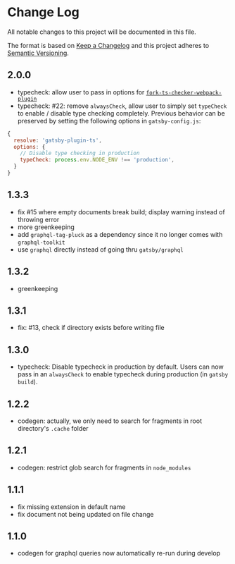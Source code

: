# Change Log

All notable changes to this project will be documented in this file.

The format is based on [Keep a Changelog](http://keepachangelog.com/) and this project adheres to [Semantic Versioning](http://semver.org/).

## 2.0.0
- typecheck: allow user to pass in options for [`fork-ts-checker-webpack-plugin`](https://github.com/TypeStrong/fork-ts-checker-webpack-plugin#options)
- typecheck: #22: remove `alwaysCheck`, allow user to simply set `typeCheck` to enable / disable type checking completely. Previous behavior can be preserved by setting the following options in `gatsby-config.js`:

```js
{
  resolve: 'gatsby-plugin-ts',
  options: {
    // Disable type checking in production
    typeCheck: process.env.NODE_ENV !== 'production',
  }
}
```

## 1.3.3
- fix #15 where empty documents break build; display warning instead of throwing error
- more greenkeeping
- add `graphql-tag-pluck` as a dependency since it no longer comes with `graphql-toolkit`
- use `graphql` directly instead of going thru `gatsby/graphql`

## 1.3.2
- greenkeeping

## 1.3.1
- fix: #13, check if directory exists before writing file

## 1.3.0
- typecheck: Disable typecheck in production by default. Users can now pass in an `alwaysCheck` to enable typecheck during production (in `gatsby build`).

## 1.2.2
- codegen: actually, we only need to search for fragments in root directory's `.cache` folder

## 1.2.1
- codegen: restrict glob search for fragments in `node_modules`

## 1.1.1
- fix missing extension in default name
- fix document not being updated on file change

## 1.1.0
- codegen for graphql queries now automatically re-run during develop